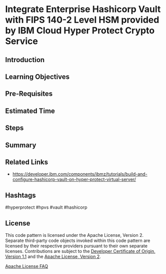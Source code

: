 # Integrate Enterprise Hashicorp Vault with FIPS 140-2 Level HSM provided by IBM Cloud Hyper Protect Crypto Service

## Introduction

## Learning Objectives

## Pre-Requisites

## Estimated Time

## Steps

## Summary

## Related Links
- https://developer.ibm.com/components/ibmz/tutorials/build-and-configure-hashicorp-vault-on-hyper-protect-virtual-server/

## Hashtags
#hyperprotect #hpvs #vault #hashicorp

## License
This code pattern is licensed under the Apache License, Version 2. Separate third-party code objects invoked within this code pattern are licensed by their respective providers pursuant to their own separate licenses. Contributions are subject to the [Developer Certificate of Origin, Version 1.1](https://developercertificate.org/) and the [Apache License, Version 2](https://www.apache.org/licenses/LICENSE-2.0.txt).

[Apache License FAQ](https://www.apache.org/foundation/license-faq.html#WhatDoesItMEAN)
